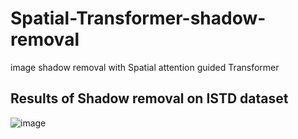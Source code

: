 # Spatial-Transformer-shadow-removal
image shadow removal with Spatial attention guided Transformer
## Results of Shadow removal on ISTD dataset
![image](https://github.com/zhangbaijin/MPRNet-Cloud-removal/blob/main/shadow-results.jpg)
